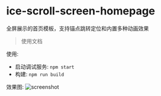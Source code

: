 # ice-scroll-screen-homepage

全屏展示的首页模板，支持锚点跳转定位和内置多种动画效果

> 使用文档

使用:

- 启动调试服务: `npm start`
- 构建: `npm run build`

效果图:
![screenshot](https://img.alicdn.com/tfs/TB1A0bMtRsmBKNjSZFsXXaXSVXa-2840-1596.png)
